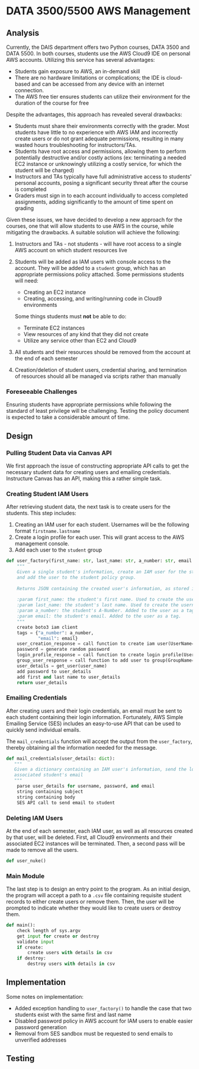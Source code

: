 # DATA 3500/5500 AWS Management

## Analysis
Currently, the DAIS department offers two Python courses, DATA 3500 and DATA 5500. In both courses, students use the AWS
Cloud9 IDE on personal AWS accounts. Utilizing this service has several advantages:
* Students gain exposure to AWS, an in-demand skill
* There are no hardware limitations or complications; the IDE is cloud-based and can be accessed from any device with an
internet connection.
* The AWS free tier ensures students can utilize their environment for the duration of the course for free

Despite the advantages, this approach has revealed several drawbacks:
* Students must share their environments correctly with the grader. Most students
have little to no experience with AWS IAM and incorrectly create users or do not grant adequate permissions, resulting in
many wasted hours troubleshooting for instructors/TAs.
* Students have root access and permissions, allowing them to perform potentially destructive and/or costly actions (ex:
terminating a needed EC2 instance or unknowingly utilizing a costly service, for which the student will be charged)
* Instructors and TAs typically have full administrative access to students' personal accounts, posing a significant security
threat after the course is completed
* Graders must sign in to each account individually to access completed assignments, adding significantly to the amount of time
spent on grading

Given these issues, we have decided to develop a new approach for the courses, one that will allow students
to use AWS in the course, while mitigating the drawbacks. A suitable solution will achieve the following:
1. Instructors and TAs - not students - will have root access to a single AWS account on which student resources live
2. Students will be added as IAM users with console access to the account. They will be added to a `student` group, 
which has an appropriate permissions policy attached. Some permissions students will need:
   * Creating an EC2 instance
   * Creating, accessing, and writing/running code in Cloud9 environments

   Some things students must **not** be able to do:
   * Terminate EC2 instances
   * View resources of any kind that they did not create
   * Utilize any service other than EC2 and Cloud9
3. All students and their resources should be removed from the account at the end of each semester
4. Creation/deletion of student users, credential sharing, and termination of resources should all be managed via scripts
rather than manually

### Foreseeable Challenges
Ensuring students have appropriate permissions while following the standard of least privilege will be challenging. Testing
the policy document is expected to take a considerable amount of time.

## Design

### Pulling Student Data via Canvas API
We first approach the issue of constructing appropriate API calls to get the necessary student data for creating users and
emailing credentials. Instructure Canvas has an API, making this a rather simple task.

### Creating Student IAM Users
After retrieving student data, the next task is to create users for the students. This step includes:
1. Creating an IAM user for each student. Usernames will be the following format `firstname.lastname`
2. Create a login profile for each user. This will grant access to the AWS management console.
3. Add each user to the `student` group

```python
def user_factory(first_name: str, last_name: str, a_number: str, email: str) -> bool:
    """
    Given a single student's information, create an IAM user for the student, create a login profile,
    and add the user to the student policy group.
    
    Returns JSON containing the created user's information, as stored in AWS.
    
    :param first_name: the student's first name. Used to create the username
    :param last_name: the student's last name. Used to create the username.
    :param a_number: the student's A-Number. Added to the user as a tag.
    :param email: the student's email. Added to the user as a tag.
    """
    create boto3 iam client
    tags = {"a_number": a_number,
            "email": email}
    user_creation_response = call function to create iam user(UserName=first_name+"."+last_name, Tags=[tags])
    password = generate random password
    login_profile_response = call function to create login profile(UserName=user_creation_response["UserName"], Password=password, PasswordResetRequired=True)
    group_user_response = call function to add user to group(GroupName="student", UserName=user_creation_response["UserName"])
    user_details = get_user(user_name)
    add password to user_details
    add first and last name to user_details
    return user_details    
```

### Emailing Credentials
After creating users and their login credentials, an email must be sent to each student containing their login information.
Fortunately, AWS Simple Emailing Service (SES) includes an easy-to-use API that can be used to quickly send individual
emails.

The `mail_credentials` function will accept the output from the `user_factory`, thereby obtaining all the information needed
for the message.

```python
def mail_credentials(user_details: dict):
   """
   Given a dictionary containing an IAM user's information, send the login information to the
   associated student's email
   """
    parse user_details for username, password, and email
    string containing subject
    string containing body
    SES API call to send email to student
```

### Deleting IAM Users
At the end of each semester, each IAM user, as well as all resources created by that user, will be deleted. First, all Cloud9
environments and their associated EC2 instances will be terminated. Then, a second pass will be made to remove all the users.

```python
def user_nuke()
```

### Main Module
The last step is to design an entry point to the program. As an initial design, the program will accept a path to a `.csv`
file containing requisite student records to either create users or remove them. Then, the user will be prompted to indicate
whether they would like to create users or destroy them.

```python
def main():
    check length of sys.argv
    get input for create or destroy
    validate input
    if create:
        create users with details in csv
    if destroy:
        destroy users with details in csv
```
## Implementation
Some notes on implementation:
* Added exception handling to `user_factory()` to handle the case that two students exist with the same first and last name
* Disabled password policy in AWS account for IAM users to enable easier password generation
* Removal from SES sandbox must be requested to send emails to unverified addresses

## Testing